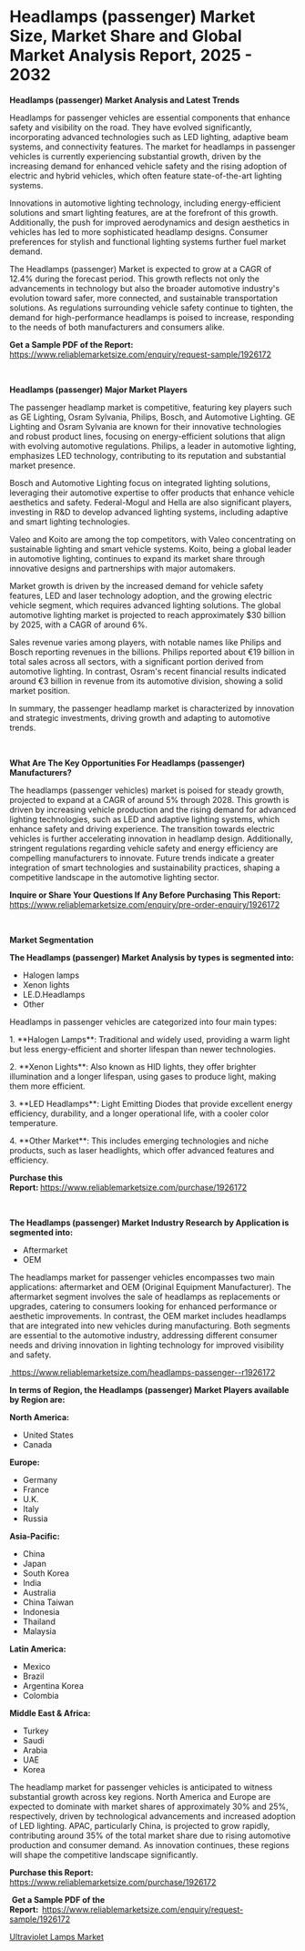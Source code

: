 <p><h1>Headlamps (passenger) Market Size, Market Share and Global Market Analysis Report, 2025 - 2032</h1></p><p><strong>Headlamps (passenger) Market Analysis and Latest Trends</strong></p>
<p><p>Headlamps for passenger vehicles are essential components that enhance safety and visibility on the road. They have evolved significantly, incorporating advanced technologies such as LED lighting, adaptive beam systems, and connectivity features. The market for headlamps in passenger vehicles is currently experiencing substantial growth, driven by the increasing demand for enhanced vehicle safety and the rising adoption of electric and hybrid vehicles, which often feature state-of-the-art lighting systems.</p><p>Innovations in automotive lighting technology, including energy-efficient solutions and smart lighting features, are at the forefront of this growth. Additionally, the push for improved aerodynamics and design aesthetics in vehicles has led to more sophisticated headlamp designs. Consumer preferences for stylish and functional lighting systems further fuel market demand.</p><p>The Headlamps (passenger) Market is expected to grow at a CAGR of 12.4% during the forecast period. This growth reflects not only the advancements in technology but also the broader automotive industry's evolution toward safer, more connected, and sustainable transportation solutions. As regulations surrounding vehicle safety continue to tighten, the demand for high-performance headlamps is poised to increase, responding to the needs of both manufacturers and consumers alike.</p></p>
<p><strong>Get a Sample PDF of the Report:&nbsp;</strong> <a href="https://www.reliablemarketsize.com/enquiry/request-sample/1926172?utm_campaign=1911&utm_medium=2&utm_source=Github&utm_content=ia&utm_term=15012025&utm_id=headlamps-passenger">https://www.reliablemarketsize.com/enquiry/request-sample/1926172</a></p>
<p>&nbsp;</p>
<p><strong>Headlamps (passenger) Major Market Players</strong></p>
<p><p>The passenger headlamp market is competitive, featuring key players such as GE Lighting, Osram Sylvania, Philips, Bosch, and Automotive Lighting. GE Lighting and Osram Sylvania are known for their innovative technologies and robust product lines, focusing on energy-efficient solutions that align with evolving automotive regulations. Philips, a leader in automotive lighting, emphasizes LED technology, contributing to its reputation and substantial market presence. </p><p>Bosch and Automotive Lighting focus on integrated lighting solutions, leveraging their automotive expertise to offer products that enhance vehicle aesthetics and safety. Federal-Mogul and Hella are also significant players, investing in R&D to develop advanced lighting systems, including adaptive and smart lighting technologies. </p><p>Valeo and Koito are among the top competitors, with Valeo concentrating on sustainable lighting and smart vehicle systems. Koito, being a global leader in automotive lighting, continues to expand its market share through innovative designs and partnerships with major automakers.</p><p>Market growth is driven by the increased demand for vehicle safety features, LED and laser technology adoption, and the growing electric vehicle segment, which requires advanced lighting solutions. The global automotive lighting market is projected to reach approximately $30 billion by 2025, with a CAGR of around 6%.</p><p>Sales revenue varies among players, with notable names like Philips and Bosch reporting revenues in the billions. Philips reported about €19 billion in total sales across all sectors, with a significant portion derived from automotive lighting. In contrast, Osram's recent financial results indicated around €3 billion in revenue from its automotive division, showing a solid market position. </p><p>In summary, the passenger headlamp market is characterized by innovation and strategic investments, driving growth and adapting to automotive trends.</p></p>
<p>&nbsp;</p>
<p><strong>What Are The Key Opportunities For Headlamps (passenger) Manufacturers?</strong></p>
<p><p>The headlamps (passenger vehicles) market is poised for steady growth, projected to expand at a CAGR of around 5% through 2028. This growth is driven by increasing vehicle production and the rising demand for advanced lighting technologies, such as LED and adaptive lighting systems, which enhance safety and driving experience. The transition towards electric vehicles is further accelerating innovation in headlamp design. Additionally, stringent regulations regarding vehicle safety and energy efficiency are compelling manufacturers to innovate. Future trends indicate a greater integration of smart technologies and sustainability practices, shaping a competitive landscape in the automotive lighting sector.</p></p>
<p><strong>Inquire or Share Your Questions If Any Before Purchasing This Report:</strong> <a href="https://www.reliablemarketsize.com/enquiry/pre-order-enquiry/1926172?utm_campaign=1911&utm_medium=2&utm_source=Github&utm_content=ia&utm_term=15012025&utm_id=headlamps-passenger">https://www.reliablemarketsize.com/enquiry/pre-order-enquiry/1926172</a></p>
<p>&nbsp;</p>
<p><strong>Market Segmentation</strong></p>
<p><strong>The Headlamps (passenger) Market Analysis by types is segmented into:</strong></p>
<p><ul><li>Halogen lamps</li><li>Xenon lights</li><li>LE.D.Headlamps</li><li>Other</li></ul></p>
<p><p>Headlamps in passenger vehicles are categorized into four main types: </p><p>1. **Halogen Lamps**: Traditional and widely used, providing a warm light but less energy-efficient and shorter lifespan than newer technologies.</p><p>2. **Xenon Lights**: Also known as HID lights, they offer brighter illumination and a longer lifespan, using gases to produce light, making them more efficient.</p><p>3. **LED Headlamps**: Light Emitting Diodes that provide excellent energy efficiency, durability, and a longer operational life, with a cooler color temperature.</p><p>4. **Other Market**: This includes emerging technologies and niche products, such as laser headlights, which offer advanced features and efficiency.</p></p>
<p><strong>Purchase this Report:&nbsp;</strong><a href="https://www.reliablemarketsize.com/purchase/1926172?utm_campaign=1911&utm_medium=2&utm_source=Github&utm_content=ia&utm_term=15012025&utm_id=headlamps-passenger">https://www.reliablemarketsize.com/purchase/1926172</a></p>
<p>&nbsp;</p>
<p><strong>The Headlamps (passenger) Market Industry Research by Application is segmented into:</strong></p>
<p><ul><li>Aftermarket</li><li>OEM</li></ul></p>
<p><p>The headlamps market for passenger vehicles encompasses two main applications: aftermarket and OEM (Original Equipment Manufacturer). The aftermarket segment involves the sale of headlamps as replacements or upgrades, catering to consumers looking for enhanced performance or aesthetic improvements. In contrast, the OEM market includes headlamps that are integrated into new vehicles during manufacturing. Both segments are essential to the automotive industry, addressing different consumer needs and driving innovation in lighting technology for improved visibility and safety.</p></p>
<p><a href="https://www.reliablemarketsize.com/headlamps-passenger--r1926172?utm_campaign=1911&utm_medium=2&utm_source=Github&utm_content=ia&utm_term=15012025&utm_id=headlamps-passenger">&nbsp;https://www.reliablemarketsize.com/headlamps-passenger--r1926172</a></p>
<p><strong>In terms of Region, the Headlamps (passenger) Market Players available by Region are:</strong></p>
<p>
    <p> <strong> North America: </strong>
        <ul>
            <li>United States</li>
            <li>Canada</li>
        </ul>
        </p> 
    <p> <strong> Europe: </strong>
        <ul>
            <li>Germany</li>
            <li>France</li>
            <li>U.K.</li>
            <li>Italy</li>
            <li>Russia</li>
        </ul>
        </p> 
    <p> <strong> Asia-Pacific: </strong>
        <ul>
            <li>China</li>
            <li>Japan</li>
            <li>South Korea</li>
            <li>India</li>
            <li>Australia</li>
            <li>China Taiwan</li>
            <li>Indonesia</li>
            <li>Thailand</li>
            <li>Malaysia</li>
        </ul>
        </p> 
    <p> <strong> Latin America: </strong>
        <ul>
            <li>Mexico</li>
            <li>Brazil</li>
            <li>Argentina Korea</li>
            <li>Colombia</li>
        </ul>
        </p> 
    <p> <strong> Middle East & Africa: </strong>
        <ul>
            <li>Turkey</li>
            <li>Saudi</li>
            <li>Arabia</li>
            <li>UAE</li>
            <li>Korea</li>
        </ul>
    </p>
    </p>
<p><p>The headlamp market for passenger vehicles is anticipated to witness substantial growth across key regions. North America and Europe are expected to dominate with market shares of approximately 30% and 25%, respectively, driven by technological advancements and increased adoption of LED lighting. APAC, particularly China, is projected to grow rapidly, contributing around 35% of the total market share due to rising automotive production and consumer demand. As innovation continues, these regions will shape the competitive landscape significantly.</p></p>
<p><strong>Purchase this Report: </strong><a href="https://www.reliablemarketsize.com/purchase/1926172?utm_campaign=1911&utm_medium=2&utm_source=Github&utm_content=ia&utm_term=15012025&utm_id=headlamps-passenger">https://www.reliablemarketsize.com/purchase/1926172</a></p>
<p>&nbsp;<strong>Get a Sample PDF of the Report:&nbsp;&nbsp;</strong><a href="https://www.reliablemarketsize.com/enquiry/request-sample/1926172?utm_campaign=1911&utm_medium=2&utm_source=Github&utm_content=ia&utm_term=15012025&utm_id=headlamps-passenger">https://www.reliablemarketsize.com/enquiry/request-sample/1926172</a></p>
<p><strong></strong></p>
<p><p><a href="https://github.com/gulaimolin/Market-Research-Report-List-7/blob/main/ultraviolet-lamps-market.md?utm_campaign=1911&utm_medium=2&utm_source=Github&utm_content=ia&utm_term=15012025&utm_id=headlamps-passenger">Ultraviolet Lamps Market</a></p></p>